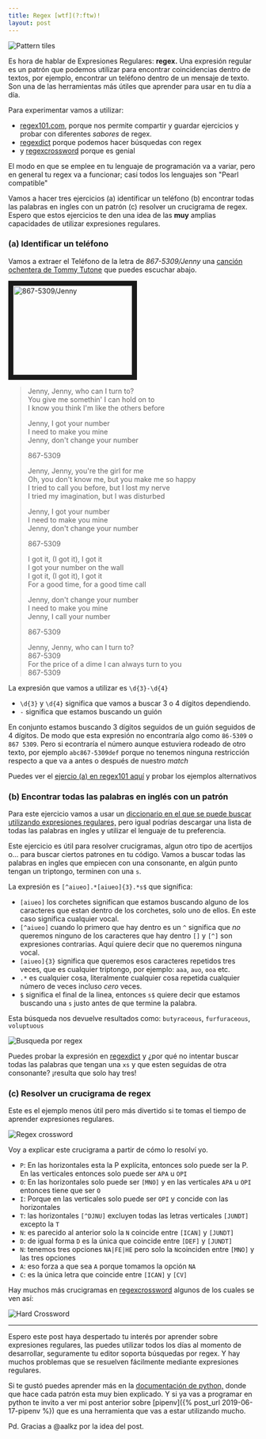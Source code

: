 ```yaml
---
title: Regex [wtf](?:ftw)!
layout: post
---
```

![Pattern tiles][tiles]

Es hora de hablar de Expresiones Regulares: **regex.** Una expresión regular es un patrón que podemos utilizar para encontrar coincidencias dentro de textos, por ejemplo, encontrar un teléfono dentro de un mensaje de texto. Son una de las herramientas más útiles que aprender para usar en tu día a día.

<!--more-->

Para experimentar vamos a utilizar:
- [regex101.com](https://regex101.com), porque nos permite compartir y guardar ejercicios y probar con diferentes _sabores_ de regex.
- [regexdict](https://www.visca.com/regexdict/) porque podemos hacer búsquedas con regex
- y [regexcrossword](https://regexcrossword.com/) porque es genial

El modo en que se emplee en tu lenguaje de programación va a variar, pero en general tu regex va a funcionar; casi todos los lenguajes son "Pearl compatible"

Vamos a hacer tres ejercicios (a) identificar un teléfono (b) encontrar todas las palabras en ingles con un patrón (c) resolver un crucigrama de regex. Espero que estos ejercicios te den una idea de las **muy** amplias capacidades de utilizar expresiones regulares.

### (a) Identificar un teléfono

Vamos a extraer el Teléfono de la letra de _867-5309/Jenny_ una [canción ochentera de Tommy Tutone](https://en.wikipedia.org/wiki/867-5309/Jenny) que puedes escuchar abajo.

<a href="http://www.youtube.com/watch?feature=player_embedded&v=axLRUszuu9I"><img src="http://img.youtube.com/vi/axLRUszuu9I/0.jpg" alt="867-5309/Jenny" width="240" height="180" border="10" /></a>


>Jenny, Jenny, who can I turn to?  
>You give me somethin' I can hold on to  
>I know you think I'm like the others before  
>
>
>Jenny, I got your number  
>I need to make you mine  
>Jenny, don't change your number  
>
>867-5309
>
>Jenny, Jenny, you're the girl for me  
>Oh, you don't know me, but you make me so happy  
>I tried to call you before, but I lost my nerve  
>I tried my imagination, but I was disturbed
>
>
>Jenny, I got your number  
>I need to make you mine  
>Jenny, don't change your number
>
>867-5309
>
>I got it, (I got it), I got it  
>I got your number on the wall  
>I got it, (I got it), I got it  
>For a good time, for a good time call
>
>Jenny, don't change your number  
>I need to make you mine  
>Jenny, I call your number
>
>867-5309
>
>Jenny, Jenny, who can I turn to?  
>867-5309  
>For the price of a dime I can always turn to you  
>867-5309

La expresión que vamos a utilizar es `\d{3}-\d{4}`

- `\d{3}` y `\d{4}` significa que vamos a buscar 3 o 4 dígitos dependiendo.
- `-` significa que estamos buscando un guión

En conjunto estamos buscando 3 dígitos seguidos de un guión seguidos de 4 dígitos. De modo que esta expresión no encontraría algo como `86-5309` o `867 5309`. Pero si econtraría el número aunque estuviera rodeado de otro texto, por ejemplo `abc867-5309def` porque no tenemos ninguna restricción respecto a que va a antes o después de nuestro _match_

Puedes ver el [ejercio (a) en regex101 aquí](https://regex101.com/r/YMaoga/1) y probar los ejemplos alternativos


### (b) Encontrar todas las palabras en inglés con un patrón

Para este ejercicio vamos a usar un [diccionario en el que se puede buscar utilizando expresiones regulares,](https://www.visca.com/regexdict/) pero igual podrías descargar una lista de todas las palabras en ingles y utilizar el lenguaje de tu preferencia.

Este ejercicio es útil para resolver crucigramas, algun otro tipo de acertijos o... para buscar ciertos patrones en tu código. Vamos a buscar  todas las palabras en ingles que empiecen con una consonante, en algún punto tengan un triptongo, terminen con una `s`.

La expresión es `[^aiueo].*[aiueo]{3}.*s$` que significa:

- `[aiueo]` los corchetes significan que estamos buscando alguno de los caracteres que estan dentro de los corchetes, solo uno de ellos. En este caso significa cualquier vocal.
- `[^aiueo]` cuando lo primero que hay dentro es un `^` significa que _no_ queremos ninguno de los caracteres que hay dentro `[]` y `[^]` son expresiones contrarias. Aquí quiere decir que no queremos ninguna vocal.
- `[aiueo]{3}` significa que queremos esos caracteres repetidos tres veces, que es cualquier triptongo, por ejemplo: `aaa`, `auo`, `ooa` etc.
- `.*` es cualquier cosa, literalmente cualquier cosa repetida cualquier número de veces incluso _cero_ veces.
- `$` significa el final de la linea, entonces `s$` quiere decir que estamos buscando una `s` justo antes de que termine la palabra.

Esta búsqueda nos devuelve resultados como: `butyraceous`, `furfuraceous`, `voluptuous`

![Busqueda por regex][dict]

Puedes probar la expresión en [regexdict](https://www.visca.com/regexdict/) y ¿por qué no intentar buscar todas las palabras que tengan una `xs` y que esten seguidas de otra consonante? ¡resulta que solo hay tres!

### (c) Resolver un crucigrama de regex

Este es el ejemplo menos útil pero más divertido si te tomas el tiempo de aprender expresiones regulares.

![Regex crossword][crossword]

Voy a explicar este crucigrama a partir de cómo lo resolví yo.

- `P`: En las horizontales esta la P explícita, entonces solo puede ser la P. En las verticales entonces solo puede ser `APA` u `OPI`
- `O`: En las horizontales solo puede ser `[MNO]` y en las verticales `APA` u `OPI` entonces tiene que ser `O`
- `I`: Porque en las verticales solo puede ser `OPI` y concide con las horizontales
- `T`: las horizontales `[^DJNU]` excluyen todas las letras verticales `[JUNDT]` excepto la `T`
- `N`: es parecido al anterior solo la `N` coincide entre `[ICAN]` y `[JUNDT]`
- `D`: de igual forma `D` es la única que coincide entre `[DEF]` y `[JUNDT]`
- `N`: tenemos tres opciones `NA|FE|HE` pero solo la `N`coinciden entre `[MNO]` y las tres opciones
- `A`: eso forza a que sea `A` porque tomamos la opción `NA`
- `C`: es la única letra que coincide entre `[ICAN]` y `[CV]`

Hay muchos más crucigramas en [regexcrossword](https://regexcrossword.com/) algunos de los cuales se ven así:

![Hard Crossword][crosswordhard]

---

Espero este post haya despertado tu interés por aprender sobre expresiones regulares, las puedes utilizar todos los días al momento de desarrollar, seguramente tu editor soporta búsquedas por regex. Y hay muchos problemas que se resuelven fácilmente mediante expresiones regulares.

Si te gustó puedes aprender más en la [documentación de python,](https://docs.python.org/3/library/re.html) donde que hace cada patrón esta muy bien explicado. Y si ya vas a programar en python te invito a ver mi post anterior sobre [pipenv]({% post_url 2019-06-17-pipenv %}) que es una herramienta que vas a estar utilizando mucho.

Pd. Gracias a @aalkz por la idea del post.

[tiles]: /assets/2019-07-03/tiles.jpg
[crossword]: /assets/2019-07-03/crossword.png
[crosswordhard]: /assets/2019-07-03/crosswordhard.png
[dict]: /assets/2019-07-03/dict.png

